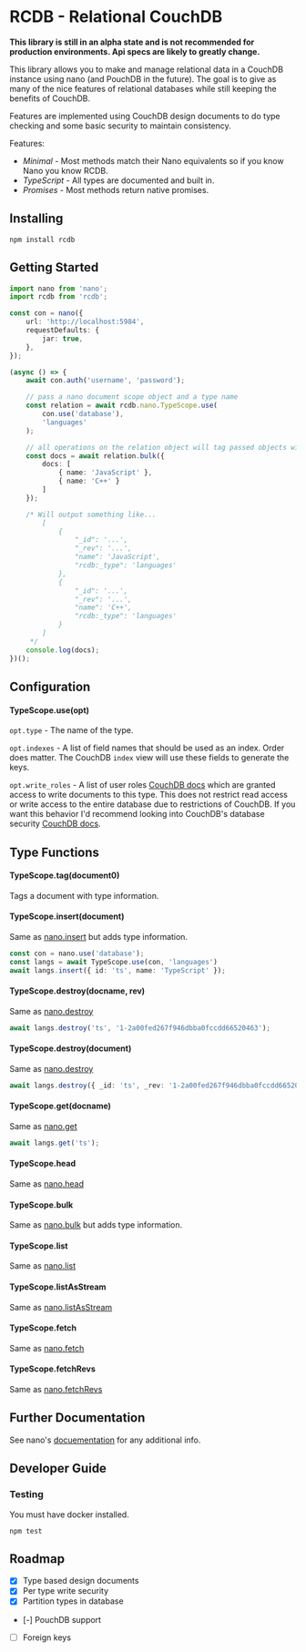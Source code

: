 # RCDB - Relational CouchDB

__This library is still in an alpha state and is not recommended for production environments. Api specs are likely to greatly change.__

This library allows you to make and manage relational data in a CouchDB instance using nano (and PouchDB in the future). The goal is to give as many of the nice features of relational databases while still keeping the benefits of CouchDB.

Features are implemented using CouchDB design documents to do type checking and some basic security to maintain consistency.

Features:

- _Minimal_ - Most methods match their Nano equivalents so if you know Nano you know RCDB.
- _TypeScript_ - All types are documented and built in.
- _Promises_ - Most methods return native promises.

## Installing

`npm install rcdb`

## Getting Started

```typescript
import nano from 'nano';
import rcdb from 'rcdb';

const con = nano({
	url: 'http://localhost:5984',
	requestDefaults: {
		jar: true,
	},
});

(async () => {
	await con.auth('username', 'password');

	// pass a nano document scope object and a type name
	const relation = await rcdb.nano.TypeScope.use(
		con.use('database'),
		'languages'
	);

	// all operations on the relation object will tag passed objects with type information
	const docs = await relation.bulk({
		docs: [
			{ name: 'JavaScript' },
			{ name: 'C++' }
		]
	});

	/* Will output something like...
		[
			{
				"_id": '...',
				"_rev": '...',
				"name": 'JavaScript',
				"rcdb:_type": 'languages'
			},
			{
				"_id": '...',
				"_rev": '...',
				"name": 'C++',
				"rcdb:_type": 'languages'
			}
		]
	 */
	console.log(docs);
})();
```

## Configuration

#### TypeScope.use(opt)

`opt.type` - The name of the type.

`opt.indexes` - A list of field names that should be used as an index. Order does matter. The CouchDB `index` view will use these fields to generate the keys.

`opt.write_roles` - A list of user roles [CouchDB docs](https://docs.couchdb.org/en/3.2.0/intro/security.html#users-documents) which are granted access to write documents to this type. This does not restrict read access or write access to the entire database due to restrictions of CouchDB. If you want this behavior I'd recommend looking into CouchDB's database security [CouchDB docs](https://docs.couchdb.org/en/3.2.0/api/database/security.html).

## Type Functions

#### TypeScope.tag(document0)

Tags a document with type information.

#### TypeScope.insert(document)

Same as [nano.insert](https://github.com/apache/couchdb-nano/blob/main/README.md#dbinsertdoc-params-callback) but adds type information.

```typescript
const con = nano.use('database');
const langs = await TypeScope.use(con, 'languages')
await langs.insert({ id: 'ts', name: 'TypeScript' });
```

#### TypeScope.destroy(docname, rev)

Same as [nano.destroy](https://github.com/apache/couchdb-nano/blob/main/README.md#dbdestroydocname-rev-callback)

```typescript
await langs.destroy('ts', '1-2a00fed267f946dbba0fccdd66520463');
```

#### TypeScope.destroy(document)

Same as [nano.destroy](https://github.com/apache/couchdb-nano/blob/main/README.md#dbdestroydocname-rev-callback)

```typescript
await langs.destroy({ _id: 'ts', _rev: '1-2a00fed267f946dbba0fccdd66520463' });
```

#### TypeScope.get(docname)

Same as [nano.get](https://github.com/apache/couchdb-nano/blob/main/README.md#dbheaddocname-callback)

```typescript
await langs.get('ts');
```

#### TypeScope.head

Same as [nano.head](https://github.com/apache/couchdb-nano/blob/main/README.md#dbheaddocname-callback)

#### TypeScope.bulk

Same as [nano.bulk](https://github.com/apache/couchdb-nano/blob/main/README.md#dbbulkdocs-params-callback) but adds type information.

#### TypeScope.list

Same as [nano.list](https://github.com/apache/couchdb-nano/blob/main/README.md#dblistparams-callback)

#### TypeScope.listAsStream

Same as [nano.listAsStream](https://github.com/apache/couchdb-nano/blob/main/README.md#dblistasstreamparams)

#### TypeScope.fetch

Same as [nano.fetch](https://github.com/apache/couchdb-nano/blob/main/README.md#dblistasstreamparams)

#### TypeScope.fetchRevs

Same as [nano.fetchRevs](https://github.com/apache/couchdb-nano/blob/main/README.md#dbfetchrevsdocnames-params-callback)

## Further Documentation

See nano's [docuementation](https://github.com/apache/couchdb-nano/blob/main/README.md) for any additional info.

## Developer Guide

### Testing

You must have docker installed.

`npm test`

## Roadmap

- [x] Type based design documents
- [x] Per type write security
- [x] Partition types in database
- [-] PouchDB support
- [ ] Foreign keys